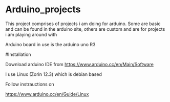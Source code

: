 # Arduino_projects

This project comprises of projects i am doing for arduino.
Some are basic and can be found in the arduino site, others are custom
and are for projects i am playing around with

Arduino board in use is the arduino uno R3

#Installation

Download arduino IDE from https://www.arduino.cc/en/Main/Software

I use Linux (Zorin 12.3) which is debian based

Follow instrauctions on 

https://www.arduino.cc/en/Guide/Linux


